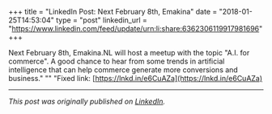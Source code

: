+++
title = "LinkedIn Post: Next February 8th, Emakina"
date = "2018-01-25T14:53:04"
type = "post"
linkedin_url = "https://www.linkedin.com/feed/update/urn:li:share:6362306119917981696"
+++

Next February 8th, Emakina.NL will host a meetup with the topic "A.I. for commerce". A good chance to hear from some trends in artificial intelligence that can help commerce generate more conversions and business."
""
"Fixed link: [https://lnkd.in/e6CuAZa](https://lnkd.in/e6CuAZa)

---

*This post was originally published on [LinkedIn](https://www.linkedin.com/in/adrianmoreno/recent-activity/all/).*